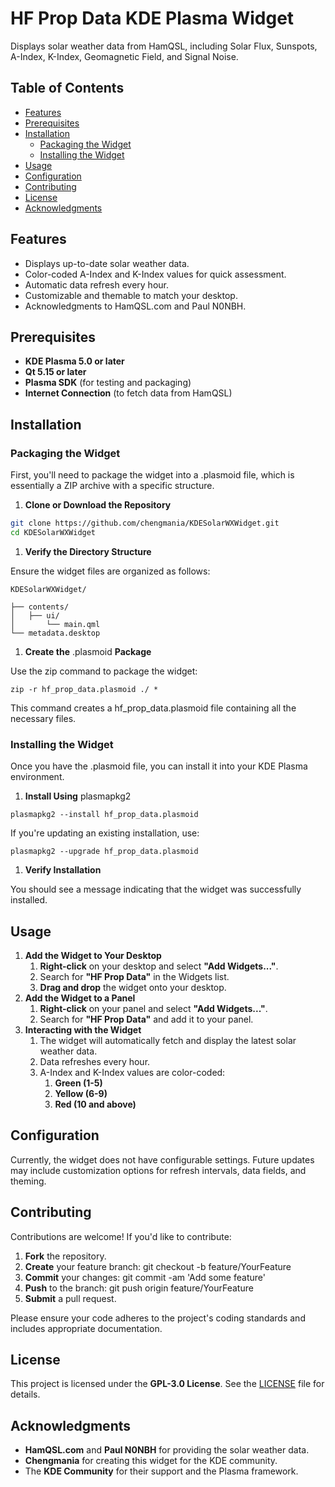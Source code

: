 ﻿# **HF Prop Data KDE Plasma Widget**
Displays solar weather data from HamQSL, including Solar Flux, Sunspots, A-Index, K-Index, Geomagnetic Field, and Signal Noise.
## **Table of Contents**
- [Features](#features)
- [Prerequisites](#prerequisites)
- [Installation](#installation)
  - [Packaging the Widget](#packaging-the-widget)
  - [Installing the Widget](#installing-the-widget)
- [Usage](#usage)
- [Configuration](#configuration)
- [Contributing](#contributing)
- [License](#license)
- [Acknowledgments](#acknowledgments)

## **Features**
- Displays up-to-date solar weather data.
- Color-coded A-Index and K-Index values for quick assessment.
- Automatic data refresh every hour.
- Customizable and themable to match your desktop.
- Acknowledgments to HamQSL.com and Paul N0NBH.
## **Prerequisites**
- **KDE Plasma 5.0 or later**
- **Qt 5.15 or later**
- **Plasma SDK** (for testing and packaging)
- **Internet Connection** (to fetch data from HamQSL)
## **Installation**
### **Packaging the Widget**
First, you'll need to package the widget into a .plasmoid file, which is essentially a ZIP archive with a specific structure.

1. **Clone or Download the Repository**

```bash
git clone https://github.com/chengmania/KDESolarWXWidget.git
cd KDESolarWXWidget
```
1. **Verify the Directory Structure**

Ensure the widget files are organized as follows:
```
KDESolarWXWidget/

├── contents/
│   ├── ui/
│       └── main.qml
└── metadata.desktop
```
1. **Create the** .plasmoid **Package**

Use the zip command to package the widget:
```
zip -r hf_prop_data.plasmoid ./ *
```

This command creates a hf\_prop\_data.plasmoid file containing all the necessary files.
### **Installing the Widget**
Once you have the .plasmoid file, you can install it into your KDE Plasma environment.

1. **Install Using** plasmapkg2

```
plasmapkg2 --install hf_prop_data.plasmoid
```
If you're updating an existing installation, use:

```
plasmapkg2 --upgrade hf_prop_data.plasmoid
```

1. **Verify Installation**

You should see a message indicating that the widget was successfully installed.
## **Usage**
1. **Add the Widget to Your Desktop**
   1. **Right-click** on your desktop and select **"Add Widgets..."**.
   1. Search for **"HF Prop Data"** in the Widgets list.
   1. **Drag and drop** the widget onto your desktop.
1. **Add the Widget to a Panel**
   1. **Right-click** on your panel and select **"Add Widgets..."**.
   1. Search for **"HF Prop Data"** and add it to your panel.
1. **Interacting with the Widget**
   1. The widget will automatically fetch and display the latest solar weather data.
   1. Data refreshes every hour.
   1. A-Index and K-Index values are color-coded:
      1. **Green (1-5)**
      1. **Yellow (6-9)**
      1. **Red (10 and above)**
## **Configuration**
Currently, the widget does not have configurable settings. Future updates may include customization options for refresh intervals, data fields, and theming.
## **Contributing**
Contributions are welcome! If you'd like to contribute:

1. **Fork** the repository.
1. **Create** your feature branch: git checkout -b feature/YourFeature
1. **Commit** your changes: git commit -am 'Add some feature'
1. **Push** to the branch: git push origin feature/YourFeature
1. **Submit** a pull request.

Please ensure your code adheres to the project's coding standards and includes appropriate documentation.
## **License**
This project is licensed under the **GPL-3.0 License**. See the [LICENSE](http://LICENSE/) file for details.
## **Acknowledgments**
- **HamQSL.com** and **Paul N0NBH** for providing the solar weather data.
- **Chengmania** for creating this widget for the KDE community.
- The **KDE Community** for their support and the Plasma framework.
